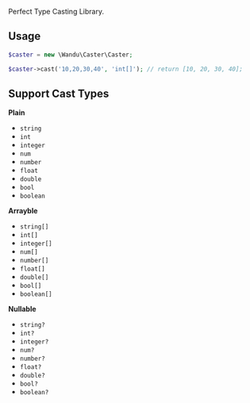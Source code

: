 
Perfect Type Casting Library.

## Usage

```php
$caster = new \Wandu\Caster\Caster;

$caster->cast('10,20,30,40', 'int[]'); // return [10, 20, 30, 40];
```

## Support Cast Types

**Plain**

- `string`
- `int`
- `integer`
- `num`
- `number`
- `float`
- `double`
- `bool`
- `boolean`

**Arrayble**

- `string[]`
- `int[]`
- `integer[]`
- `num[]`
- `number[]`
- `float[]`
- `double[]`
- `bool[]`
- `boolean[]`

**Nullable**

- `string?`
- `int?`
- `integer?`
- `num?`
- `number?`
- `float?`
- `double?`
- `bool?`
- `boolean?`

